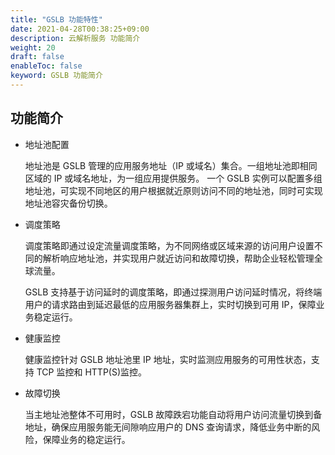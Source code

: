 ```yaml
---
title: "GSLB 功能特性"
date: 2021-04-28T00:38:25+09:00
description: 云解析服务 功能简介
weight: 20
draft: false
enableToc: false
keyword: GSLB 功能简介
---
```



## 功能简介

- 地址池配置

   地址池是 GSLB 管理的应用服务地址（IP 或域名）集合。一组地址池即相同区域的 IP 或域名地址，为一组应用提供服务。
   一个 GSLB 实例可以配置多组地址池，可实现不同地区的用户根据就近原则访问不同的地址池，同时可实现地址池容灾备份切换。

- 调度策略

  调度策略即通过设定流量调度策略，为不同网络或区域来源的访问用户设置不同的解析响应地址池，并实现用户就近访问和故障切换，帮助企业轻松管理全球流量。

  GSLB 支持基于访问延时的调度策略，即通过探测用户访问延时情况，将终端用户的请求路由到延迟最低的应用服务器集群上，实时切换到可用 IP，保障业务稳定运行。

- 健康监控

   健康监控针对 GSLB 地址池里 IP 地址，实时监测应用服务的可用性状态，支持 TCP 监控和 HTTP(S)监控。

- 故障切换

   当主地址池整体不可用时，GSLB 故障跌宕功能自动将用户访问流量切换到备地址，确保应用服务能无间隙响应用户的 DNS 查询请求，降低业务中断的风险，保障业务的稳定运行。
